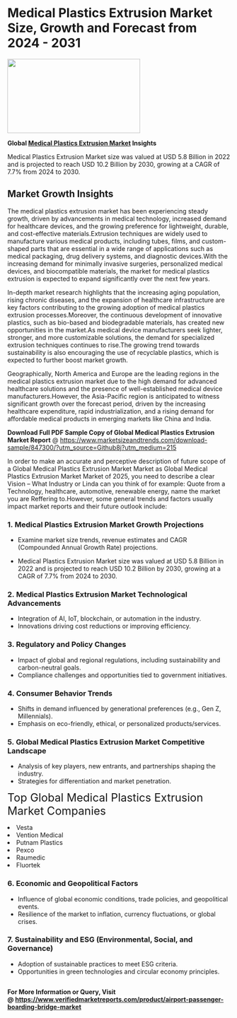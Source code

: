 <H1>Medical Plastics Extrusion Market Size, Growth and Forecast from 2024 - 2031</H1><img class="aligncenter size-medium wp-image-584254" src="https://thirdeyenews.in/wp-content/uploads/2024/09/Global-Market-Research-300x168.jpeg" alt="" width="300" height="168" /><p><strong>Global&nbsp;<a href="https://www.marketsizeandtrends.com/download-sample/847300/?utm_source=Github8j?utm_medium=215">Medical Plastics Extrusion Market</a> Insights</strong></p><p>Medical Plastics Extrusion Market size was valued at USD 5.8 Billion in 2022 and is projected to reach USD 10.2 Billion by 2030, growing at a CAGR of 7.7% from 2024 to 2030.</p><p><h2>Market Growth Insights</h2> <p>The medical plastics extrusion market has been experiencing steady growth, driven by advancements in medical technology, increased demand for healthcare devices, and the growing preference for lightweight, durable, and cost-effective materials.Extrusion techniques are widely used to manufacture various medical products, including tubes, films, and custom-shaped parts that are essential in a wide range of applications such as medical packaging, drug delivery systems, and diagnostic devices.With the increasing demand for minimally invasive surgeries, personalized medical devices, and biocompatible materials, the market for medical plastics extrusion is expected to expand significantly over the next few years.</p> <p>In-depth market research highlights that the increasing aging population, rising chronic diseases, and the expansion of healthcare infrastructure are key factors contributing to the growing adoption of medical plastics extrusion processes.Moreover, the continuous development of innovative plastics, such as bio-based and biodegradable materials, has created new opportunities in the market.As medical device manufacturers seek lighter, stronger, and more customizable solutions, the demand for specialized extrusion techniques continues to rise.The growing trend towards sustainability is also encouraging the use of recyclable plastics, which is expected to further boost market growth.</p> <p>Geographically, North America and Europe are the leading regions in the medical plastics extrusion market due to the high demand for advanced healthcare solutions and the presence of well-established medical device manufacturers.However, the Asia-Pacific region is anticipated to witness significant growth over the forecast period, driven by the increasing healthcare expenditure, rapid industrialization, and a rising demand for affordable medical products in emerging markets like China and India.</p> <p><span class=""><strong>Download Full PDF Sample Copy of Global Medical Plastics Extrusion Market Report</strong> @ <a href="https://www.marketsizeandtrends.com/download-sample/847300/?utm_source=Github8j?utm_medium=215" target="_blank">https://www.marketsizeandtrends.com/download-sample/847300/?utm_source=Github8j?utm_medium=215</a></span></p><p>In order to make an accurate and perceptive description of future scope of a Global&nbsp;Medical Plastics Extrusion Market Market as Global&nbsp;Medical Plastics Extrusion Market Market of 2025, you need to describe a clear Vision &ndash; What Industry or Linda can you think of for example: Quote from a Technology, healthcare, automotive, renewable energy, name the market you are Reffering to.However, some general trends and factors usually impact market reports and their future outlook include:</p><h3>1.&nbsp;<strong>Medical Plastics Extrusion Market Growth Projections</strong></h3><ul><li>Examine market size trends, revenue estimates and CAGR (Compounded Annual Growth Rate) projections.</li><li><p>Medical Plastics Extrusion Market size was valued at USD 5.8 Billion in 2022 and is projected to reach USD 10.2 Billion by 2030, growing at a CAGR of 7.7% from 2024 to 2030.</p></li></ul><h3>2.&nbsp;<strong>Medical Plastics Extrusion Market Technological Advancements</strong></h3><ul><li>Integration of AI, IoT, blockchain, or automation in the industry.</li><li>Innovations driving cost reductions or improving efficiency.</li></ul><h3>3.&nbsp;<strong>Regulatory and Policy Changes</strong></h3><ul><li>Impact of global and regional regulations, including sustainability and carbon-neutral goals.</li><li>Compliance challenges and opportunities tied to government initiatives.</li></ul><h3>4.&nbsp;<strong>Consumer Behavior Trends</strong></h3><ul><li>Shifts in demand influenced by generational preferences (e.g., Gen Z, Millennials).</li><li>Emphasis on eco-friendly, ethical, or personalized products/services.</li></ul><h3>5.&nbsp;<strong>Global Medical Plastics Extrusion Market Competitive Landscape</strong></h3><ul><li>Analysis of key players, new entrants, and partnerships shaping the industry.</li><li>Strategies for differentiation and market penetration.</li></ul><p data-pm-slice="1 1 []"><span style="color: inherit; font-family: inherit; font-size: 25px;">Top Global Medical Plastics Extrusion Market Companies</span></p><div class="" data-test-id=""><p><li>Vesta</li><li> Vention Medical</li><li> Putnam Plastics</li><li> Pexco</li><li> Raumedic</li><li> Fluortek</li></p></div><h3>6.&nbsp;<strong>Economic and Geopolitical Factors</strong></h3><ul><li>Influence of global economic conditions, trade policies, and geopolitical events.</li><li>Resilience of the market to inflation, currency fluctuations, or global crises.</li></ul><h3>7.&nbsp;<strong>Sustainability and ESG (Environmental, Social, and Governance)</strong></h3><ul><li>Adoption of sustainable practices to meet ESG criteria.</li><li>Opportunities in green technologies and circular economy principles.</li></ul><h2><strong style="font-size: 14px;">For More Information or Query, Visit @&nbsp;</strong><a style="background-color: #ffffff; font-size: 14px;" href="https://www.marketsizeandtrends.com/report/medical-plastics-extrusion-market/" target="_blank">https://www.verifiedmarketreports.com/product/airport-passenger-boarding-bridge-market</a></h2>